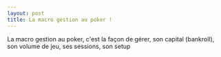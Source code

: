 ```yaml
---
layout: post
title: La macro gestion au poker !
---
```

La macro gestion au poker, c'est la façon de gérer, son capital (bankroll), son volume de jeu, ses sessions, son setup
<!--stackedit_data:
eyJoaXN0b3J5IjpbLTEwMTE0NTk0NzEsMTMzMDE1ODk5OCwtMT
IxMDk2MTc1NF19
-->